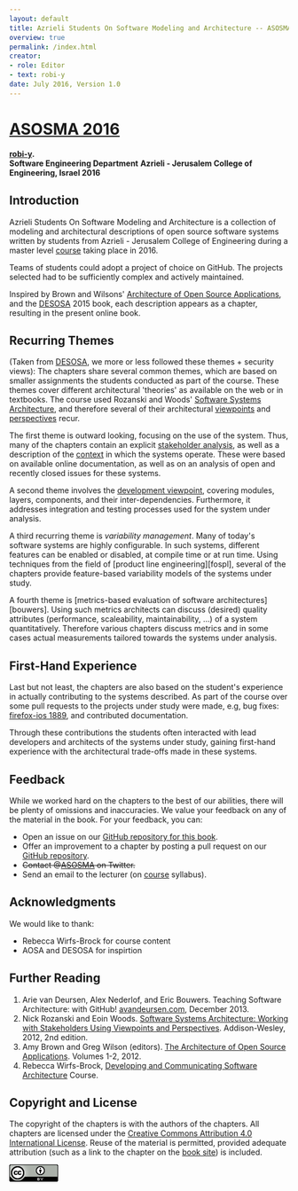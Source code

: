 ```yaml
---
layout: default
title: Azrieli Students On Software Modeling and Architecture -- ASOSMA 2016
overview: true
permalink: /index.html
creator: 
- role: Editor
- text: robi-y
date: July 2016, Version 1.0
---
```

# [ASOSMA 2016][ASOSMA.io]

**[robi-y].**<br/>
**Software Engineering Department**
**Azrieli - Jerusalem College of Engineering, Israel 2016**

[robi-y]: https://github.com/robi-y

<!--
## Table of Contents

* [Introduction](#Introduction)
* OptiKey: [OptiKey](OptiKey/)
  * [Readme](OptiKey/README.md)  
  * [Introduction](OptiKey/Introduction.md)
  * [ViewS and Prespectives](OptiKey/viewsandprespectives.md)
  * [Metrics , Variability and Quality](https://github.com/adirel/ASOSMA/blob/master/OptiKey/MetricsVariabilityQuality.md)
  * [OptiKey presentation and conclusions](https://github.com/adirel/ASOSMA/blob/master/OptiKey/ASOSNA - OptiKey.pptx)
* BeEF: [BeEF] (BeEF/)
  * [Readme](BeEF/Readme.md)
* Video.JS: [Video.JS](VideoJs/):
  * [Readme](VideoJs/README.md)
* [Firefox-ios](firefox-ios):
  * [Readme](firefox-ios/README.md)  
-->

## Introduction

Azrieli Students On Software Modeling and Architecture is a collection of modeling and architectural descriptions of open source software systems written by students from Azrieli - Jerusalem College of Engineering during a master level [course][sw-modeling-2016b] taking place in 2016.

[sw-modeling-2016b]: https://github.com/jce-il/sw-modeling-2016b

Teams of students could adopt a project of choice on GitHub. The projects selected had to be sufficiently complex and actively maintained.

Inspired by Brown and Wilsons' [Architecture of Open Source Applications][aosa], and the [DESOSA] 2015 book, each description appears as a chapter, resulting in the present online book.

[DESOSA]: http://delftswa.github.io/

## Recurring Themes

(Taken from [DESOSA], we more or less followed these themes + security views):
The chapters share several common themes, which are based on smaller assignments the students conducted as part of the course. These themes cover different architectural 'theories' as available on the web or in textbooks. The course used  Rozanski and Woods' [Software Systems Architecture][rw], and therefore several of their architectural [viewpoints] and [perspectives] recur.

[viewpoints]: http://www.viewpoints-and-perspectives.info/home/viewpoints/
[perspectives]: http://www.viewpoints-and-perspectives.info/home/perspectives/

The first theme is outward looking, focusing on the use of the system. Thus, many of the chapters contain an explicit [stakeholder analysis], as well as a description of the [context] in which the systems operate. These were based on available online documentation, as well as on an analysis of open and recently closed issues for these systems.

[context]: http://www.viewpoints-and-perspectives.info/home/viewpoints/context/
[stakeholder analysis]: http://www.mindtools.com/pages/article/newPPM_07.htm

A second theme involves the [development viewpoint][development], covering modules, layers, components, and their inter-dependencies. Furthermore, it addresses integration and testing processes used for the system under analysis.

[development]: http://www.viewpoints-and-perspectives.info/home/viewpoints/

A third recurring theme is _variability management_. Many of today's software systems are highly configurable. In such systems, different features can be enabled or disabled, at compile time or at run time. Using techniques from the field of [product line engineering][fospl], several of the chapters provide feature-based variability models of the systems under study.

A fourth theme is [metrics-based evaluation of software architectures][bouwers]. Using such metrics architects can discuss  (desired) quality attributes (performance, scaleability, maintainability, …) of a system quantitatively. Therefore various chapters discuss metrics and in some cases actual measurements tailored towards the systems under analysis.


## First-Hand Experience

Last but not least, the chapters are also based on the student's experience in actually contributing to the systems described. As part of the course over some pull requests to the projects under study were made, e.g, bug fixes:
  [firefox-ios 1889](https://github.com/mozilla/firefox-ios/pull/1889), and contributed documentation.
  
Through these contributions the students often interacted with lead developers and architects of the systems under study, gaining first-hand experience with the architectural trade-offs made in these systems.

## Feedback

While we worked hard on the chapters to the best of our abilities, there will be plenty of omissions and inaccuracies.
We value your feedback on any of the material in the book. For your feedback, you can:

* Open an issue on our [GitHub repository for this book][ASOSMA].
* Offer an improvement to a chapter by posting a pull request on our [GitHub repository][ASOSMA].
* ~~Contact @[ASOSMA][ASOSMA.tw] on Twitter.~~
* Send an email to the lecturer (on [course][sw-modeling-2016b] syllabus).

[ASOSMA]: https://www.github.com/jce-il/ASOSMA
[ASOSMA.io]: http://jce-il.github.io/ASOSMA
[ASOSMA.tw]: https://twitter.com/ASOSMA


## Acknowledgments

We would like to thank:

* Rebecca Wirfs-Brock for course content
* AOSA and DESOSA for inspirtion


## Further Reading

1. Arie van Deursen, Alex Nederlof, and Eric Bouwers. Teaching Software Architecture: with GitHub! [avandeursen.com][teaching-swa], December 2013.
1. Nick Rozanski and Eoin Woods. [Software Systems Architecture: Working with Stakeholders Using Viewpoints and Perspectives][rw]. Addison-Wesley, 2012, 2nd edition.
1. Amy Brown and Greg Wilson (editors). [The Architecture of Open Source Applications][aosa]. Volumes 1-2, 2012.
1. Rebecca Wirfs-Brock, [Developing and Communicating Software Architecture][dcsa] Course.

[teaching-swa]: http://avandeursen.com/2013/12/30/teaching-software-architecture-with-github/
[rw]: http://www.viewpoints-and-perspectives.info/
[aosa]: http://aosabook.org/
[dcsa]: http://wirfs-brock.com/developing_comm_arch.html


## Copyright and License

The copyright of the chapters is with the authors of the chapters. All chapters are licensed under the [Creative Commons Attribution 4.0 International License][cc-by].
Reuse of the material is permitted, provided adequate attribution (such as a link to the chapter on the [book site][ASOSMA.io]) is included.


[![Creative Commons](cc-by.png)][cc-by]

[cc-by]: http://creativecommons.org/licenses/by/4.0/
